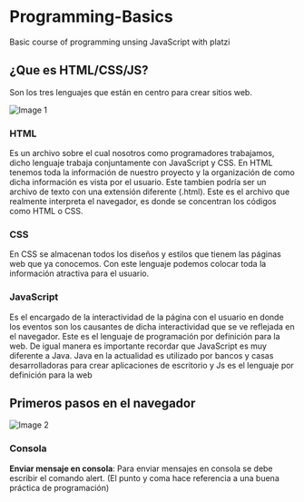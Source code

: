 # Programming-Basics
Basic course of programming unsing JavaScript with platzi

## ¿Que es HTML/CSS/JS?

Son los tres lenguajes que están en centro para crear sitios web.

![Image 1](https://cdn-images-1.medium.com/max/450/1*pixFq7k28LKsABpDNRCjJw.png)

### HTML

Es un archivo sobre el cual nosotros como programadores trabajamos, dicho lenguaje trabaja conjuntamente con JavaScript y CSS. En HTML tenemos toda la información de nuestro proyecto y la organización de como dicha información es vista por el usuario. Este tambien podría ser un archivo de texto con una extensión diferente (.html). Este es el archivo que realmente interpreta el navegador, es donde se concentran los códigos como HTML o CSS.

### CSS

En CSS se almacenan todos los diseños y estilos que tienem las páginas web que ya conocemos. Con este lenguaje podemos colocar toda la información atractiva para el usuario.

### JavaScript 

Es el encargado de la interactividad de la página con el usuario en donde los eventos son los causantes de dicha interactividad que se ve reflejada en el navegador. Este es el lenguaje de programación por definición para la web. De igual manera es importante recordar que JavaScript es muy diferente a Java. Java en la actualidad es utilizado por bancos y casas desarrolladoras para crear aplicaciones de escritorio y Js es el lenguaje por definición para la web

## Primeros pasos en el navegador

![Image 2](https://cdn2.iconfinder.com/data/icons/social-media-8/512/Chrome.png)

### Consola

**Enviar mensaje en consola**: Para enviar mensajes en consola se debe escribir el comando alert. (El punto y coma hace referencia a una buena práctica de programación)

